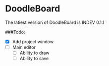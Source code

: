 # DoodleBoard
The latiest version of DoodleBoard is INDEV 0.1.1

###Todo:
* [x] Add project window
* [ ] Main editor
    * [ ] Ability to draw
    * [ ] Ability to save
